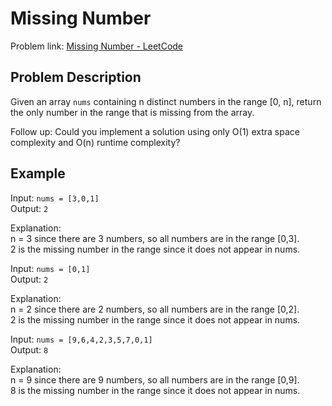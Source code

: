 # Missing Number

Problem link: [Missing Number - LeetCode](https://leetcode.com/problems/missing-number/description/)

## Problem Description

Given an array `nums` containing n distinct numbers in the range [0, n], return the only number in the range that is missing from the array.

Follow up: Could you implement a solution using only O(1) extra space complexity and O(n) runtime complexity?

## Example

Input: `nums = [3,0,1]`  
Output: `2`

Explanation:  
n = 3 since there are 3 numbers, so all numbers are in the range [0,3].  
2 is the missing number in the range since it does not appear in nums.

Input: `nums = [0,1]`  
Output: `2`

Explanation:  
n = 2 since there are 2 numbers, so all numbers are in the range [0,2].  
2 is the missing number in the range since it does not appear in nums.

Input: `nums = [9,6,4,2,3,5,7,0,1]`  
Output: `8`

Explanation:  
n = 9 since there are 9 numbers, so all numbers are in the range [0,9].  
8 is the missing number in the range since it does not appear in nums.
